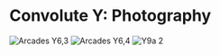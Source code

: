 # Convolute Y: Photography

![Arcades Y6,3](https://user-images.githubusercontent.com/36647441/146192531-0b25065b-4729-42a6-8244-9d99ba699c24.jpeg)
![Arcades Y6,4](https://user-images.githubusercontent.com/36647441/146057664-c030881c-99cf-4c36-adef-60c89d45f196.jpeg)
![Y9a 2](https://user-images.githubusercontent.com/36647441/149970534-efdcc2c1-8040-4bd2-b5b3-4fbffac07614.jpg)

